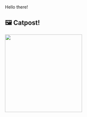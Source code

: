 Hello there!



## 🖼️ Catpost!

<sub>
    <img src="https://cdn2.thecatapi.com/images/cc4.jpg" height="256">
</sub>

